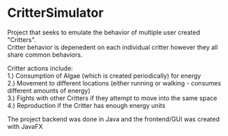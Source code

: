 # CritterSimulator
Project that seeks to emulate the behavior of multiple user created "Critters".  
Critter behavior is depenedent on each individual critter however they all share common behaviors.  
  
Critter actions include:  
1.) Consumption of Algae (which is created periodically) for energy  
2.) Movement to different locations (either running or walking - consumes different amounts of energy)  
3.) Fights with other Critters if they attempt to move into the same space  
4.) Reproduction if the Critter has enough energy units

The project backend was done in Java and the frontend/GUI was created with JavaFX  
